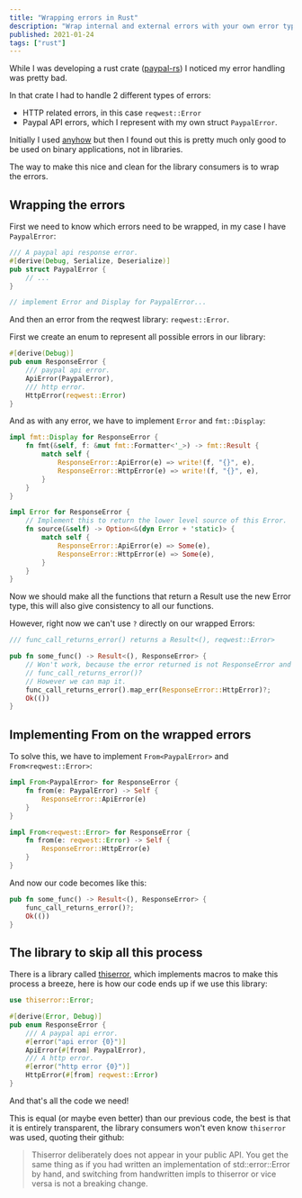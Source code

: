 ```yaml
---
title: "Wrapping errors in Rust"
description: "Wrap internal and external errors with your own error type."
published: 2021-01-24
tags: ["rust"]
---
```


While I was developing a rust crate ([paypal-rs](https://github.com/edg-l/paypal-rs)) I noticed my error handling was pretty bad.

In that crate I had to handle 2 different types of errors:
- HTTP related errors, in this case `reqwest::Error`
- Paypal API errors, which I represent with my own struct `PaypalError`.

Initially I used [anyhow](https://github.com/dtolnay/anyhow) but then I found out this is pretty much only good to be used on binary applications, not in libraries.

The way to make this nice and clean for the library consumers is to wrap the errors.

## Wrapping the errors
First we need to know which errors need to be wrapped, in my case I have `PaypalError`:

```rust
/// A paypal api response error.
#[derive(Debug, Serialize, Deserialize)]
pub struct PaypalError {
    // ...
}

// implement Error and Display for PaypalError...
```

And then an error from the reqwest library: `reqwest::Error`.

First we create an enum to represent all possible errors in our library:

```rust
#[derive(Debug)]
pub enum ResponseError {
    /// paypal api error.
    ApiError(PaypalError),
    /// http error.
    HttpError(reqwest::Error)
}
```

And as with any error, we have to implement `Error` and `fmt::Display`:

```rust
impl fmt::Display for ResponseError {
    fn fmt(&self, f: &mut fmt::Formatter<'_>) -> fmt::Result {
        match self {
            ResponseError::ApiError(e) => write!(f, "{}", e),
            ResponseError::HttpError(e) => write!(f, "{}", e),
        }
    }
}

impl Error for ResponseError {
    // Implement this to return the lower level source of this Error.
    fn source(&self) -> Option<&(dyn Error + 'static)> {
        match self {
            ResponseError::ApiError(e) => Some(e),
            ResponseError::HttpError(e) => Some(e),
        }
    }
}
```

Now we should make all the functions that return a Result use the new Error type, this will also give consistency to all our functions.

However, right now we can't use `?` directly on our wrapped Errors:

```rust
/// func_call_returns_error() returns a Result<(), reqwest::Error>

pub fn some_func() -> Result<(), ResponseError> {
    // Won't work, because the error returned is not ResponseError and has no From implementation!
    // func_call_returns_error()?
    // However we can map it.
    func_call_returns_error().map_err(ResponseError::HttpError)?;
    Ok(())
}
```

## Implementing From on the wrapped errors

To solve this, we have to implement `From<PaypalError>` and `From<reqwest::Error>`:

```rust
impl From<PaypalError> for ResponseError {
    fn from(e: PaypalError) -> Self {
        ResponseError::ApiError(e)
    }
}

impl From<reqwest::Error> for ResponseError {
    fn from(e: reqwest::Error) -> Self {
        ResponseError::HttpError(e)
    }
}
```

And now our code becomes like this:

```rust
pub fn some_func() -> Result<(), ResponseError> {
    func_call_returns_error()?;
    Ok(())
}
```

## The library to skip all this process
There is a library called [thiserror](https://github.com/dtolnay/thiserror), which implements macros to make this process a breeze, here is how our code ends up if we use this library:

```rust
use thiserror::Error;

#[derive(Error, Debug)]
pub enum ResponseError {
    /// A paypal api error.
    #[error("api error {0}")]
    ApiError(#[from] PaypalError),
    /// A http error.
    #[error("http error {0}")]
    HttpError(#[from] reqwest::Error)
}
```

And that's all the code we need!

This is equal (or maybe even better) than our previous code, the best is that it is entirely transparent, the library consumers won't even know `thiserror` was used, quoting their github:

> Thiserror deliberately does not appear in your public API. You get the same thing as if you had written an implementation of std::error::Error by hand, and switching from handwritten impls to thiserror or vice versa is not a breaking change.
